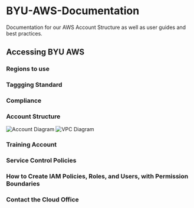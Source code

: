 # BYU-AWS-Documentation
Documentation for our AWS Account Structure as well as user guides and best practices.

## Accessing BYU AWS

### Regions to use

### Taggging Standard

### Compliance 

### Account Structure
![Account Diagram](https://byu.box.com/s/yqvjvdgm6siq2m9wm2bf1pkleqer7uzw)
![VPC Diagram](https://byu.box.com/s/srsiz92gcb6940qhn5k21tjmi3e88waa)

### Training Account

### Service Control Policies

### How to Create IAM Policies, Roles, and Users, with Permission Boundaries 

### Contact the Cloud Office
